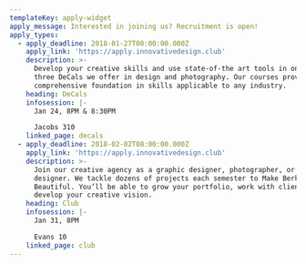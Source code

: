 ```yaml
---
templateKey: apply-widget
apply_message: Interested in joining us? Recruitment is open!
apply_types:
  - apply_deadline: 2018-01-27T08:00:00.000Z
    apply_link: 'https://apply.innovativedesign.club'
    description: >-
      Develop your creative skills and use state-of-the art tools in one of the
      three DeCals we offer in design and photography. Our courses provide a
      comprehensive foundation in skills applicable to any industry.
    heading: DeCals
    infosession: |-
      Jan 24, 8PM & 8:30PM

      Jacobs 310
    linked_page: decals
  - apply_deadline: 2018-02-02T08:00:00.000Z
    apply_link: 'https://apply.innovativedesign.club'
    description: >-
      Join our creative agency as a graphic designer, photographer, or web
      designer. We tackle dozens of projects each semester to Make Berkeley
      Beautiful. You’ll be able to grow your portfolio, work with clients, and
      develop your creative vision.
    heading: Club
    infosession: |-
      Jan 31, 8PM

      Evans 10
    linked_page: club
---
```



